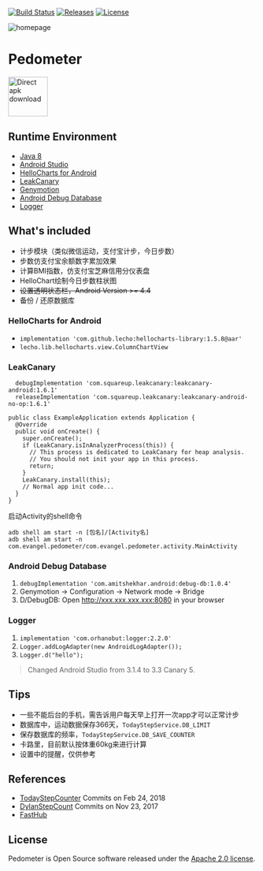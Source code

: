 [![Build Status](https://travis-ci.org/T5750/pedometer.svg?branch=master)](https://travis-ci.org/T5750/pedometer)
[![Releases](https://img.shields.io/github/release/T5750/pedometer.svg)](https://github.com/T5750/pedometer/releases/latest)
[![License](https://img.shields.io/badge/license-Apache-blue.svg)](https://github.com/T5750/pedometer/blob/master/LICENSE.txt)

![homepage](http://www.wailian.work/images/2018/08/22/homepage.gif)

# Pedometer
[<img src="http://www.wailian.work/images/2018/08/23/direct-apk-download.png" alt="Direct apk download" height="80">](https://github.com/T5750/pedometer/releases/latest)

## Runtime Environment
- [Java 8](http://www.oracle.com/technetwork/java/javase/downloads/jdk8-downloads-2133151.html)
- [Android Studio](http://www.androiddevtools.cn/#android-studio)
- [HelloCharts for Android](https://github.com/lecho/hellocharts-android)
- [LeakCanary](https://github.com/square/leakcanary)
- [Genymotion](https://www.genymotion.com/download/)
- [Android Debug Database](https://github.com/amitshekhariitbhu/Android-Debug-Database)
- [Logger](https://github.com/orhanobut/logger)

## What's included
- 计步模块（类似微信运动，支付宝计步，今日步数）
- 步数仿支付宝余额数字累加效果
- 计算BMI指数，仿支付宝芝麻信用分仪表盘
- HelloChart绘制今日步数柱状图
- ~~设置透明状态栏，Android Version >= 4.4~~
- 备份 / 还原数据库

### HelloCharts for Android
- ```implementation 'com.github.lecho:hellocharts-library:1.5.8@aar'```
- ```lecho.lib.hellocharts.view.ColumnChartView```

### LeakCanary
```
  debugImplementation 'com.squareup.leakcanary:leakcanary-android:1.6.1'
  releaseImplementation 'com.squareup.leakcanary:leakcanary-android-no-op:1.6.1'
```

```
public class ExampleApplication extends Application {
  @Override 
  public void onCreate() {
    super.onCreate();
    if (LeakCanary.isInAnalyzerProcess(this)) {
      // This process is dedicated to LeakCanary for heap analysis.
      // You should not init your app in this process.
      return;
    }
    LeakCanary.install(this);
    // Normal app init code...
  }
}
```
启动Activity的shell命令
```
adb shell am start -n [包名]/[Activity名]
adb shell am start -n com.evangel.pedometer/com.evangel.pedometer.activity.MainActivity
```

### Android Debug Database
1. ```debugImplementation 'com.amitshekhar.android:debug-db:1.0.4'```
1. Genymotion -> Configuration -> Network mode -> Bridge
1. D/DebugDB: Open http://xxx.xxx.xxx.xxx:8080 in your browser

### Logger
1. ```implementation 'com.orhanobut:logger:2.2.0'```
1. ```Logger.addLogAdapter(new AndroidLogAdapter());```
1. ```Logger.d("hello");```

> Changed Android Studio from 3.1.4 to 3.3 Canary 5.

## Tips
- 一些不能后台的手机，需告诉用户每天早上打开一次app才可以正常计步
- 数据库中，运动数据保存366天，`TodayStepService.DB_LIMIT`
- 保存数据库的频率，`TodayStepService.DB_SAVE_COUNTER`
- 卡路里，目前默认按体重60kg来进行计算
- 设置中的提醒，仅供参考

## References
- [TodayStepCounter](https://github.com/jiahongfei/TodayStepCounter) Commits on Feb 24, 2018
- [DylanStepCount](https://github.com/linglongxin24/DylanStepCount) Commits on Nov 23, 2017
- [FastHub](https://github.com/k0shk0sh/FastHub)

## License
Pedometer is Open Source software released under the [Apache 2.0 license](http://www.apache.org/licenses/LICENSE-2.0.html).